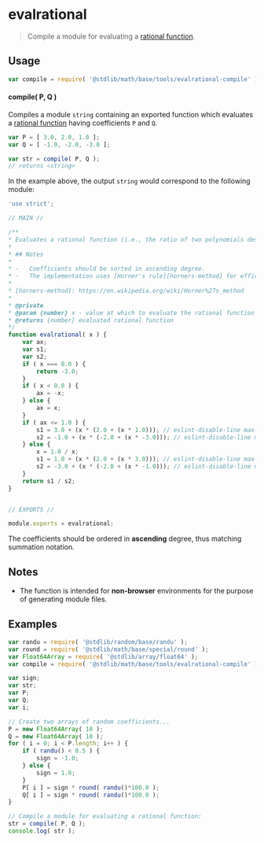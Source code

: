 <!--

@license Apache-2.0

Copyright (c) 2018 The Stdlib Authors.

Licensed under the Apache License, Version 2.0 (the "License");
you may not use this file except in compliance with the License.
You may obtain a copy of the License at

   http://www.apache.org/licenses/LICENSE-2.0

Unless required by applicable law or agreed to in writing, software
distributed under the License is distributed on an "AS IS" BASIS,
WITHOUT WARRANTIES OR CONDITIONS OF ANY KIND, either express or implied.
See the License for the specific language governing permissions and
limitations under the License.

-->

# evalrational

> Compile a module for evaluating a [rational function][@stdlib/math/base/tools/evalrational].

<section class="intro">

</section>

<!-- /.intro -->

<section class="usage">

## Usage

```javascript
var compile = require( '@stdlib/math/base/tools/evalrational-compile' );
```

#### compile( P, Q )

Compiles a module `string` containing an exported function which evaluates a [rational function][@stdlib/math/base/tools/evalrational] having coefficients `P` and `Q`.

```javascript
var P = [ 3.0, 2.0, 1.0 ];
var Q = [ -1.0, -2.0, -3.0 ];

var str = compile( P, Q );
// returns <string>
```

In the example above, the output `string` would correspond to the following module:

<!-- eslint-disable no-unused-expressions -->

```javascript
'use strict';

// MAIN //

/**
* Evaluates a rational function (i.e., the ratio of two polynomials described by the coefficients stored in \\(P\\) and \\(Q\\)).
*
* ## Notes
*
* -   Coefficients should be sorted in ascending degree.
* -   The implementation uses [Horner's rule][horners-method] for efficient computation.
*
* [horners-method]: https://en.wikipedia.org/wiki/Horner%27s_method
*
* @private
* @param {number} x - value at which to evaluate the rational function
* @returns {number} evaluated rational function
*/
function evalrational( x ) {
    var ax;
    var s1;
    var s2;
    if ( x === 0.0 ) {
        return -3.0;
    }
    if ( x < 0.0 ) {
        ax = -x;
    } else {
        ax = x;
    }
    if ( ax <= 1.0 ) {
        s1 = 3.0 + (x * (2.0 + (x * 1.0))); // eslint-disable-line max-len
        s2 = -1.0 + (x * (-2.0 + (x * -3.0))); // eslint-disable-line max-len
    } else {
        x = 1.0 / x;
        s1 = 1.0 + (x * (2.0 + (x * 3.0))); // eslint-disable-line max-len
        s2 = -3.0 + (x * (-2.0 + (x * -1.0))); // eslint-disable-line max-len
    }
    return s1 / s2;
}


// EXPORTS //

module.exports = evalrational;
```

The coefficients should be ordered in **ascending** degree, thus matching summation notation.

</section>

<!-- /.usage -->

<section class="notes">

## Notes

-   The function is intended for **non-browser** environments for the purpose of generating module files.

</section>

<!-- /.notes -->

<section class="examples">

## Examples

<!-- eslint no-undef: "error" -->

```javascript
var randu = require( '@stdlib/random/base/randu' );
var round = require( '@stdlib/math/base/special/round' );
var Float64Array = require( '@stdlib/array/float64' );
var compile = require( '@stdlib/math/base/tools/evalrational-compile' );

var sign;
var str;
var P;
var Q;
var i;

// Create two arrays of random coefficients...
P = new Float64Array( 10 );
Q = new Float64Array( 10 );
for ( i = 0; i < P.length; i++ ) {
    if ( randu() < 0.5 ) {
        sign = -1.0;
    } else {
        sign = 1.0;
    }
    P[ i ] = sign * round( randu()*100.0 );
    Q[ i ] = sign * round( randu()*100.0 );
}

// Compile a module for evaluating a rational function:
str = compile( P, Q );
console.log( str );
```

</section>

<!-- /.examples -->

<!-- Section for related `stdlib` packages. Do not manually edit this section, as it is automatically populated. -->

<section class="related">

</section>

<!-- /.related -->

<!-- Section for all links. Make sure to keep an empty line after the `section` element and another before the `/section` close. -->

<section class="links">

[@stdlib/math/base/tools/evalrational]: https://github.com/stdlib-js/math/tree/main/base/tools/evalrational

</section>

<!-- /.links -->
